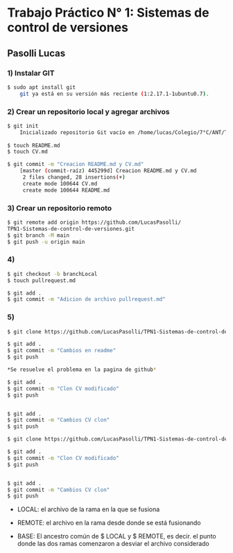 # Trabajo Práctico N° 1: Sistemas de control de versiones

## Pasolli Lucas

### 1) Instalar GIT

```sh
$ sudo apt install git
    git ya está en su versión más reciente (1:2.17.1-1ubuntu0.7).
```

### 2) Crear un repositorio local y agregar archivos

```sh
$ git init
    Inicializado repositorio Git vacío en /home/lucas/Colegio/7°C/ANT/Trabajo Práctico N° 1:             Sistemas de control de versiones/.git/
    
$ touch README.md
$ touch CV.md

$ git commit -m "Creacion README.md y CV.md"
    [master (commit-raíz) 445299d] Creacion README.md y CV.md
     2 files changed, 28 insertions(+)
     create mode 100644 CV.md
     create mode 100644 README.md

``` 

### 3) Crear un repositorio remoto

```sh
$ git remote add origin https://github.com/LucasPasolli/
TPN1-Sistemas-de-control-de-versiones.git
$ git branch -M main
$ git push -u origin main

```
### 4)
```sh
$ git checkout -b branchLocal
$ touch pullrequest.md

$ git add .
$ git commit -m "Adicion de archivo pullrequest.md"

```

### 5)
```sh
$ git clone https://github.com/LucasPasolli/TPN1-Sistemas-de-control-de-versiones.git

$ git add .
$ git commit -m "Cambios en readme"
$ git push

*Se resuelve el problema en la pagina de github*

$ git add .
$ git commit -m "Clon CV modificado"
$ git push


$ git add .
$ git commit -m "Cambios CV clon"
$ git push

$ git clone https://github.com/LucasPasolli/TPN1-Sistemas-de-control-de-versiones.git

$ git add .
$ git commit -m "Clon CV modificado"
$ git push


$ git add .
$ git commit -m "Cambios CV clon"
$ git push

```


* LOCAL: el archivo de la rama en la que se fusiona

* REMOTE: el archivo en la rama desde donde se está fusionando

* BASE: El ancestro común de $ LOCAL y $ REMOTE, es decir. el punto donde las dos ramas comenzaron a desviar el archivo considerado
